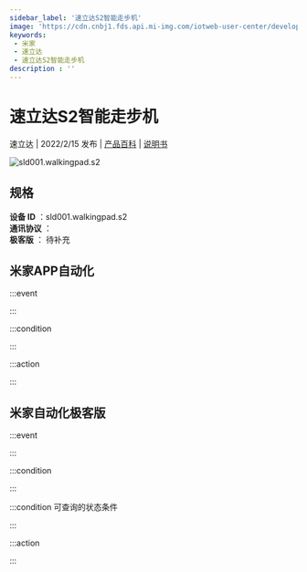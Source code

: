 ```yaml
---
sidebar_label: '速立达S2智能走步机'
image: 'https://cdn.cnbj1.fds.api.mi-img.com/iotweb-user-center/developer_1679047958552eQ17xzKO.png?GalaxyAccessKeyId=AKVGLQWBOVIRQ3XLEW&Expires=9223372036854775807&Signature=r9mS9YEMV0RyVdVZcm2a1Pfi5GI='
keywords: 
 - 米家
 - 速立达
 - 速立达S2智能走步机
description : ''
---
```

# 速立达S2智能走步机

速立达 | 2022/2/15 发布 | [产品百科](https://home.mi.com/webapp/content/baike/product/index.html?model=sld001.walkingpad.s2/) | [说明书](https://home.mi.com/views/introduction.html?model=sld001.walkingpad.s2&region=cn)

![sld001.walkingpad.s2](https://cdn.cnbj1.fds.api.mi-img.com/iotweb-user-center/developer_1679047958552eQ17xzKO.png?GalaxyAccessKeyId=AKVGLQWBOVIRQ3XLEW&Expires=9223372036854775807&Signature=r9mS9YEMV0RyVdVZcm2a1Pfi5GI=)

## 规格  
> 
**设备 ID** ：sld001.walkingpad.s2  
**通讯协议** ：  
**极客版**  ： 待补充 


## 米家APP自动化  

:::event  

:::

:::condition  

:::

:::action   

:::

## 米家自动化极客版  

:::event  

:::

:::condition  

:::

:::condition 可查询的状态条件  

:::

:::action  

:::

        
